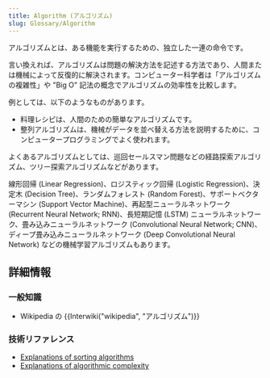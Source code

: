```yaml
---
title: Algorithm (アルゴリズム)
slug: Glossary/Algorithm
---
```

アルゴリズムとは、ある機能を実行するための、独立した一連の命令です。

言い換えれば、アルゴリズムは問題の解決方法を記述する方法であり、人間または機械によって反復的に解決されます。コンピューター科学者は「アルゴリズムの複雑性」や "Big O" 記法の概念でアルゴリズムの効率性を比較します。

例としては、以下のようなものがあります。

- 料理レシピは、人間のための簡単なアルゴリズムです。
- 整列アルゴリズムは、機械がデータを並べ替える方法を説明するために、コンピュータープログラミングでよく使われます。

よくあるアルゴリズムとしては、巡回セールスマン問題などの経路探索アルゴリズム、ツリー探索アルゴリズムなどがあります。

線形回帰 (Linear Regression)、ロジスティック回帰 (Logistic Regression)、決定木 (Decision Tree)、ランダムフォレスト (Random Forest)、サポートベクターマシン (Support Vector Machine)、再起型ニューラルネットワーク (Recurrent Neural Network; RNN)、長短期記憶 (LSTM) ニューラルネットワーク、畳み込みニューラルネットワーク (Convolutional Neural Network; CNN)、ディープ畳み込みニューラルネットワーク (Deep Convolutional Neural Network) などの機械学習アルゴリズムもあります。

## 詳細情報

### 一般知識

- Wikipedia の {{Interwiki("wikipedia", "アルゴリズム")}}

### 技術リファレンス

- [Explanations of sorting algorithms](https://www.toptal.com/developers/sorting-algorithms)
- [Explanations of algorithmic complexity](http://bigocheatsheet.com/)
